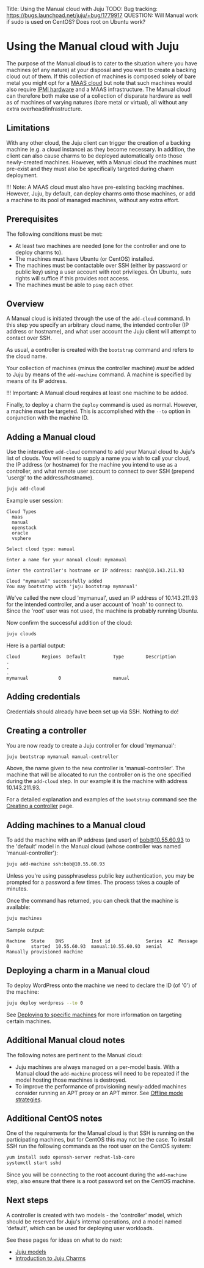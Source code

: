 Title: Using the Manual cloud with Juju
TODO:  Bug tracking: https://bugs.launchpad.net/juju/+bug/1779917
       QUESTION: Will Manual work if sudo is used on CentOS? Does root on Ubuntu work?

# Using the Manual cloud with Juju

The purpose of the Manual cloud is to cater to the situation where you have
machines (of any nature) at your disposal and you want to create a backing
cloud out of them. If this collection of machines is composed solely of bare
metal you might opt for a [MAAS cloud][clouds-maas] but note that such machines
would also require [IPMI hardware][maas-power-types] and a MAAS infrastructure.
The Manual cloud can therefore both make use of a collection of disparate
hardware as well as of machines of varying natures (bare metal or virtual), all
without any extra overhead/infrastructure.

## Limitations

With any other cloud, the Juju client can trigger the creation of a backing
machine (e.g. a cloud instance) as they become necessary. In addition, the
client can also cause charms to be deployed automatically onto those
newly-created machines. However, with a Manual cloud the machines must
pre-exist and they must also be specifically targeted during charm deployment.

!!! Note:
    A MAAS cloud must also have pre-existing backing machines. However, Juju,
    by default, can deploy charms onto those machines, or add a machine to its
    pool of managed machines, without any extra effort.

## Prerequisites

The following conditions must be met:

 - At least two machines are needed (one for the controller and one to deploy
   charms to).
 - The machines must have Ubuntu (or CentOS) installed.
 - The machines must be contactable over SSH (either by password or public key)
   using a user account with root privileges. On Ubuntu, `sudo` rights will
   suffice if this provides root access.
 - The machines must be able to `ping` each other.

## Overview

A Manual cloud is initiated through the use of the `add-cloud` command. In this
step you specify an arbitrary cloud name, the intended controller (IP address
or hostname), and what user account the Juju client will attempt to contact
over SSH.

As usual, a controller is created with the `bootstrap` command and refers to
the cloud name.

Your collection of machines (minus the controller machine) *must* be added to
Juju by means of the `add-machine` command. A machine is specified by means of
its IP address.

!!! Important:
    A Manual cloud requires at least one machine to be added.

Finally, to deploy a charm the `deploy` command is used as normal. However, a
machine *must* be targeted. This is accomplished with the `--to` option in
conjunction with the machine ID.

## Adding a Manual cloud

Use the interactive `add-cloud` command to add your Manual cloud to Juju's list
of clouds. You will need to supply a name you wish to call your cloud, the IP
address (or hostname) for the machine you intend to use as a controller, and
what remote user account to connect to over SSH (prepend 'user@' to the
address/hostname).

```bash
juju add-cloud
```

Example user session:

```no-highlight
Cloud Types
  maas
  manual
  openstack
  oracle
  vsphere

Select cloud type: manual

Enter a name for your manual cloud: mymanual

Enter the controller's hostname or IP address: noah@10.143.211.93

Cloud "mymanual" successfully added
You may bootstrap with 'juju bootstrap mymanual'
```

We've called the new cloud 'mymanual', used an IP address of 10.143.211.93 for
the intended controller, and a user account of 'noah' to connect to. Since the
'root' user was not used, the machine is probably running Ubuntu.

Now confirm the successful addition of the cloud:

```bash
juju clouds
```

Here is a partial output:

```no-highlight
Cloud        Regions  Default          Type        Description
.
.
.
mymanual           0                   manual 
```

## Adding credentials

Credentials should already have been set up via SSH. Nothing to do!

## Creating a controller

You are now ready to create a Juju controller for cloud 'mymanual':

```bash
juju bootstrap mymanual manual-controller
```

Above, the name given to the new controller is 'manual-controller'. The
machine that will be allocated to run the controller on is the one specified
during the `add-cloud` step. In our example it is the machine with address
10.143.211.93.

For a detailed explanation and examples of the `bootstrap` command see the
[Creating a controller][controllers-creating] page.

## Adding machines to a Manual cloud

To add the machine with an IP address (and user) of bob@10.55.60.93 to the
'default' model in the Manual cloud (whose controller was named
'manual-controller'):

```bash
juju add-machine ssh:bob@10.55.60.93
```

Unless you're using passphraseless public key authentication, you may be
prompted for a password a few times. The process takes a couple of minutes.

Once the command has returned, you can check that the machine is available:

```bash
juju machines
```

Sample output:

```no-highlight
Machine  State    DNS          Inst id             Series  AZ  Message
0        started  10.55.60.93  manual:10.55.60.93  xenial      Manually provisioned machine
```

## Deploying a charm in a Manual cloud

To deploy WordPress onto the machine we need to declare the ID (of '0') of the
machine:

```bash
juju deploy wordpress --to 0
```

See [Deploying to specific machines][deploying-to-specific-machines] for more
information on targeting certain machines.

## Additional Manual cloud notes

The following notes are pertinent to the Manual cloud:

 - Juju machines are always managed on a per-model basis. With a Manual cloud
   the `add-machine` process will need to be repeated if the model hosting
   those machines is destroyed.
 - To improve the performance of provisioning newly-added machines consider
   running an APT proxy or an APT mirror. See
   [Offline mode strategies][charms-offline-strategies].

## Additional CentOS notes

One of the requirements for the Manual cloud is that SSH is running on the
participating machines, but for CentOS this may not be the case. To install SSH
run the following commands as the root user on the CentOS system:

```bash
yum install sudo openssh-server redhat-lsb-core
systemctl start sshd
```

Since you will be connecting to the root account during the `add-machine` step,
also ensure that there is a root password set on the CentOS machine.

## Next steps

A controller is created with two models - the 'controller' model, which
should be reserved for Juju's internal operations, and a model named
'default', which can be used for deploying user workloads.

See these pages for ideas on what to do next:

 - [Juju models][models]
 - [Introduction to Juju Charms][charms]


<!-- LINKS -->

[models]: ./models.md
[charms]: ./charms.md
[charms-offline-strategies]: charms-offline-strategies.md
[deploying-to-specific-machines]: ./charms-deploying-advanced.md#deploying-to-specific-machines
[controllers-creating]: ./controllers-creating.md
[clouds-maas]: ./clouds-maas.md
[maas-power-types]: https://docs.maas.io/en/nodes-power-types
